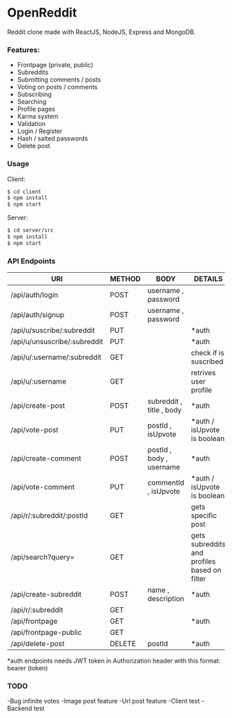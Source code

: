 # OpenReddit

Reddit clone made with ReactJS, NodeJS, Express and MongoDB.

### Features:
* Frontpage (private, public)
* Subreddits
* Submitting comments / posts 
* Voting on posts / comments
* Subscribing
* Searching
* Profile pages
* Karma system
* Validation
* Login / Register
* Hash / salted passwords
* Delete post


### Usage
Client:
```sh
$ cd client
$ npm install 
$ npm start
```
Server:
```sh
$ cd server/src
$ npm install
$ npm start
```

### API Endpoints

| URl | METHOD | BODY| DETAILS  |
| ------ | ------ | ------|------|
| /api/auth/login | POST | username , password | |
| /api/auth/signup | POST |username , password | |
| /api/u/suscribe/:subreddit | PUT | | *auth|
| /api/u/unsuscribe/:subreddit | PUT || *auth|
| /api/u/:username/:subreddit | GET || check if is suscribed|
| /api/u/:username | GET || retrives user profile|
| /api/create-post | POST |subreddit , title , body| *auth|
| /api/vote-post | PUT |postId , isUpvote|*auth / isUpvote is boolean |
| /api/create-comment | POST |postId , body , username| *auth|
| /api/vote-comment | PUT |commentId ,  isUpvote| *auth / isUpvote is boolean|
| /api/r/:subreddit/:postId | GET || gets specific post |
| /api/search?query= | GET || gets subreddits and profiles based on filter |
| /api/create-subreddit | POST |name , description|  *auth |
| /api/r/:subreddit | GET || |
| /api/frontpage | GET || *auth|
| /api/frontpage-public | GET || |
| /api/delete-post | DELETE |postId|*auth |

 *auth endpoints needs JWT token in Authorization header with this format: bearer (token) 
 
 ### TODO
 -Bug infinite votes
 -Image post feature
 -Url post feature
 -Client test
 -Backend test
 
 
